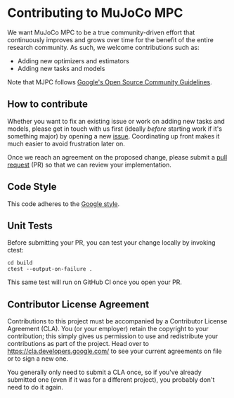 # Contributing to MuJoCo MPC

We want MuJoCo MPC to be a true community-driven effort that continuously
improves and grows over time for the benefit of the entire research community.
As such, we welcome contributions such as:

- Adding new optimizers and estimators
- Adding new tasks and models

Note that MJPC follows [Google's Open Source Community Guidelines](https://opensource.google/conduct/).

## How to contribute

Whether you want to fix an existing issue or work on adding new tasks and
models, please get in touch with us first (ideally _before_ starting work if
it's something major) by opening a new
[issue](https://github.com/google-deepmind/mujoco_mpc/issues). Coordinating up
front makes it much easier to avoid frustration later on.

Once we reach an agreement on the proposed change, please submit a
[pull request](https://github.com/google-deepmind/mujoco_mpc/pulls) (PR) so that
we can review your implementation.

## Code Style

This code adheres to the [Google style](https://google.github.io/styleguide/).

## Unit Tests

Before submitting your PR, you can test your change locally by invoking ctest:

```
cd build
ctest --output-on-failure .
```

This same test will run on GitHub CI once you open your PR.

## Contributor License Agreement

Contributions to this project must be accompanied by a Contributor License
Agreement (CLA). You (or your employer) retain the copyright to your
contribution; this simply gives us permission to use and redistribute your
contributions as part of the project. Head over to
<https://cla.developers.google.com/> to see your current agreements on file or
to sign a new one.

You generally only need to submit a CLA once, so if you've already submitted one
(even if it was for a different project), you probably don't need to do it
again.
